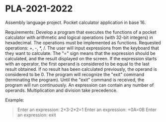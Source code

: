 # PLA-2021-2022
Assembly language project.
Pocket calculator application in base 16.

Requirements:
Develop a program that executes the functions of a pocket calculator with arithmetic and logical operations (with 32-bit integers) in hexadecimal. The operations must be implemented as functions.
Requested operations: +, -, *, /.
The user will input expressions from the keyboard that they want to calculate. The "=" sign means that the expression should be calculated, and the result displayed on the screen. If the expression starts with an operator, the first operand is considered to be equal to the last result obtained. If no result has been calculated previously, the operand is considered to be 0. The program will recognize the "exit" command (terminating the program). Until the "exit" command is received, the program will run continuously.
An expression can contain any number of operands. Multiplication and division take precedence.

Example:
>Enter an expression:
>2+3-2*2=1
>Enter an expression:
>+0A=0B
>Enter an expression:
>exit

